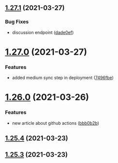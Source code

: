 ## [1.27.1](https://github.com/MihaiNueleanu/blog/compare/1.27.0...1.27.1) (2021-03-27)


### Bug Fixes

* discussion endpoint ([dade0ef](https://github.com/MihaiNueleanu/blog/commit/dade0efff63802ba60ea7a5c8a095596fdd64109))



# [1.27.0](https://github.com/MihaiNueleanu/blog/compare/1.26.0...1.27.0) (2021-03-27)


### Features

* added medium sync step in deployment ([7496fbe](https://github.com/MihaiNueleanu/blog/commit/7496fbe1b367cdfe0ded285a13ff46318adbd22e))



# [1.26.0](https://github.com/MihaiNueleanu/blog/compare/1.25.4...1.26.0) (2021-03-26)


### Features

* new article about github actions ([bbb0b2b](https://github.com/MihaiNueleanu/blog/commit/bbb0b2b834a9bb19ebee645facc33bd4b2196b14))



## [1.25.4](https://github.com/MihaiNueleanu/blog/compare/1.25.3...1.25.4) (2021-03-23)



## [1.25.3](https://github.com/MihaiNueleanu/blog/compare/1.25.2...1.25.3) (2021-03-23)




